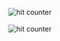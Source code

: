 <div align="center">
  <p></p>
  <img src="https://profile-counter.glitch.me/diananeumann/count.svg" alt="hit counter" align="center">
  <br><br>
  <img src="https://github-readme-stats.vercel.app/api?username=diananeumann&show_icons=true&theme=vision-friendly-dark" alt="hit counter" align="center">
</div>
